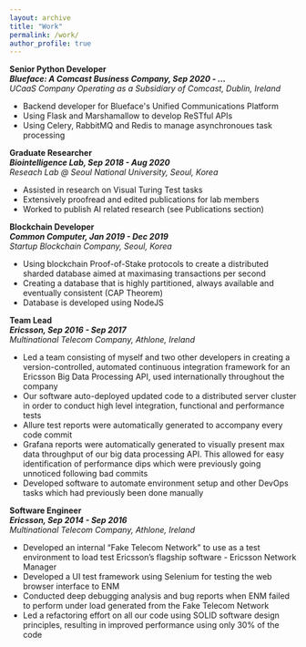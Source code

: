 ```yaml
---
layout: archive
title: "Work"
permalink: /work/
author_profile: true
---
```

**Senior Python Developer** <br>
**_Blueface: A Comcast Business Company, Sep 2020 - ..._**  <br>
_UCaaS Company Operating as a Subsidiary of Comcast, Dublin, Ireland_ <br>
* Backend developer for Blueface's Unified Communications Platform
* Using Flask and Marshamallow to develop ReSTful APIs
* Using Celery, RabbitMQ and Redis to manage asynchronoues task processing 


**Graduate Researcher** <br>
**_Biointelligence Lab, Sep 2018 - Aug 2020_**  <br>
_Reseach Lab @ Seoul National University, Seoul, Korea_ <br>
* Assisted in research on Visual Turing Test tasks
* Extensively proofread and edited publications for lab members
* Worked to publish AI related research (see Publications section) 


**Blockchain Developer** <br>
**_Common Computer, Jan 2019 - Dec 2019_**  <br>
_Startup Blockchain Company, Seoul, Korea_ <br>
* Using blockchain Proof-of-Stake protocols to create a distributed sharded database aimed at maximasing transactions per second 
* Creating a database that is highly partitioned, always available and eventually consistent (CAP Theorem)
* Database is developed using NodeJS 

**Team Lead** <br>
**_Ericsson, Sep 2016 - Sep 2017_**  <br>
_Multinational Telecom Company, Athlone, Ireland_ <br>
* Led a team consisting of myself and two other developers in creating a version-controlled, automated continuous integration framework for an Ericsson Big Data Processing API, used internationally throughout the company
* Our software auto-deployed updated code to a distributed server cluster in order to conduct high level integration, functional and performance tests
* Allure test reports were automatically generated to accompany every code commit
* Grafana reports were automatically generated to visually present max data throughput of our big data processing API. This allowed for easy identification of performance dips which were previously going unnoticed following bad commits
* Developed software to automate environment setup and other DevOps tasks which had previously been done manually

**Software Engineer** <br>
**_Ericsson, Sep 2014 - Sep 2016_**  <br>
_Multinational Telecom Company, Athlone, Ireland_ <br>
* Developed an internal “Fake Telecom Network” to use as a test environment to load test Ericsson’s flagship software - Ericsson Network Manager
* Developed a UI test framework using Selenium for testing the web browser interface to ENM
* Conducted deep debugging analysis and bug reports when ENM failed to perform under load generated from the Fake Telecom Network 
* Led a refactoring effort on all our code using SOLID software design principles, resulting in improved performance using only 30% of the code


